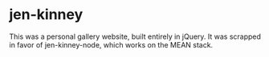jen-kinney
==========

This was a personal gallery website, built entirely in jQuery. It was scrapped in favor of jen-kinney-node, which works on the MEAN stack. 

